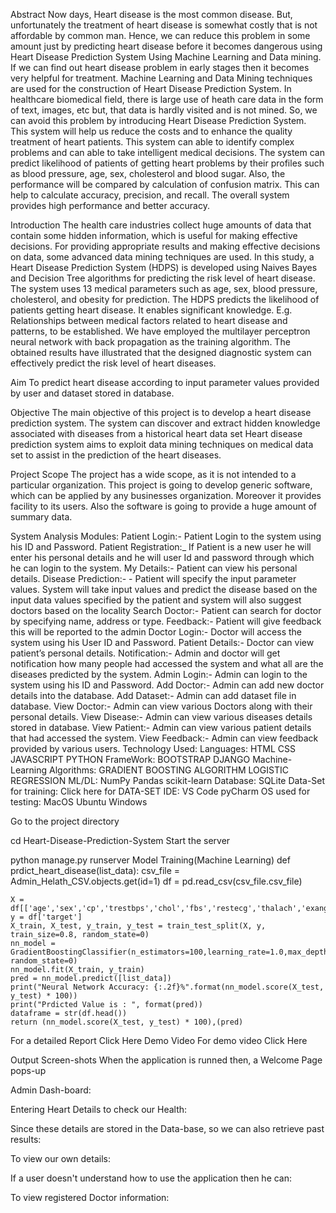 
Abstract
Now days, Heart disease is the most common disease. But, unfortunately the treatment of heart disease is somewhat costly that is not affordable by common man. Hence, we can reduce this problem in some amount just by predicting heart disease before it becomes dangerous using Heart Disease Prediction System Using Machine Learning and Data mining. If we can find out heart disease problem in early stages then it becomes very helpful for treatment. Machine Learning and Data Mining techniques are used for the construction of Heart Disease Prediction System. In healthcare biomedical field, there is large use of heath care data in the form of text, images, etc but, that data is hardly visited and is not mined. So, we can avoid this problem by introducing Heart Disease Prediction System. This system will help us reduce the costs and to enhance the quality treatment of heart patients. This system can able to identify complex problems and can able to take intelligent medical decisions. The system can predict likelihood of patients of getting heart problems by their profiles such as blood pressure, age, sex, cholesterol and blood sugar. Also, the performance will be compared by calculation of confusion matrix. This can help to calculate accuracy, precision, and recall. The overall system provides high performance and better accuracy.

Introduction
The health care industries collect huge amounts of data that contain some hidden information, which is useful for making effective decisions. For providing appropriate results and making effective decisions on data, some advanced data mining techniques are used. In this study, a Heart Disease Prediction System (HDPS) is developed using Naives Bayes and Decision Tree algorithms for predicting the risk level of heart disease. The system uses 13 medical parameters such as age, sex, blood pressure, cholesterol, and obesity for prediction. The HDPS predicts the likelihood of patients getting heart disease. It enables significant knowledge. E.g. Relationships between medical factors related to heart disease and patterns, to be established. We have employed the multilayer perceptron neural network with back propagation as the training algorithm. The obtained results have illustrated that the designed diagnostic system can effectively predict the risk level of heart diseases.

Aim
To predict heart disease according to input parameter values provided by user and dataset stored in database.

Objective
The main objective of this project is to develop a heart disease prediction system. The system can discover and extract hidden knowledge associated with diseases from a historical heart data set Heart disease prediction system aims to exploit data mining techniques on medical data set to assist in the prediction of the heart diseases.

Project Scope
The project has a wide scope, as it is not intended to a particular organization. This project is going to develop generic software, which can be applied by any businesses organization. Moreover it provides facility to its users. Also the software is going to provide a huge amount of summary data.

System Analysis
Modules:
Patient Login:- Patient Login to the system using his ID and Password.
Patient Registration:_ If Patient is a new user he will enter his personal details and he will user Id and password through which he can login to the system.
My Details:- Patient can view his personal details.
Disease Prediction:- - Patient will specify the input parameter values. System will take input values and predict the disease based on the input data values specified by the patient and system will also suggest doctors based on the locality
Search Doctor:- Patient can search for doctor by specifying name, address or type.
Feedback:- Patient will give feedback this will be reported to the admin
Doctor Login:- Doctor will access the system using his User ID and Password.
Patient Details:- Doctor can view patient’s personal details.
Notification:- Admin and doctor will get notification how many people had accessed the system and what all are the diseases predicted by the system.
Admin Login:- Admin can login to the system using his ID and Password.
Add Doctor:- Admin can add new doctor details into the database.
Add Dataset:- Admin can add dataset file in database.
View Doctor:- Admin can view various Doctors along with their personal details.
View Disease:- Admin can view various diseases details stored in database.
View Patient:- Admin can view various patient details that had accessed the system.
View Feedback:- Admin can view feedback provided by various users.
Technology Used:
Languages:
HTML
CSS
JAVASCRIPT
PYTHON
FrameWork:
BOOTSTRAP
DJANGO
Machine-Learning Algorithms:
GRADIENT BOOSTING ALGORITHM
LOGISTIC REGRESSION
ML/DL:
NumPy
Pandas
scikit-learn
Database:
SQLite
Data-Set for training:
Click here for DATA-SET
IDE:
VS Code
pyCharm
OS used for testing:
MacOS
Ubuntu
Windows

Go to the project directory

  cd Heart-Disease-Prediction-System
Start the server

  python manage.py runserver
Model Training(Machine Learning)
def prdict_heart_disease(list_data):
    csv_file = Admin_Helath_CSV.objects.get(id=1)
    df = pd.read_csv(csv_file.csv_file)

    X = df[['age','sex','cp','trestbps','chol','fbs','restecg','thalach','exang','oldpeak','slope','ca','thal']]
    y = df['target']
    X_train, X_test, y_train, y_test = train_test_split(X, y, train_size=0.8, random_state=0)
    nn_model = GradientBoostingClassifier(n_estimators=100,learning_rate=1.0,max_depth=1, random_state=0)
    nn_model.fit(X_train, y_train)
    pred = nn_model.predict([list_data])
    print("Neural Network Accuracy: {:.2f}%".format(nn_model.score(X_test, y_test) * 100))
    print("Prdicted Value is : ", format(pred))
    dataframe = str(df.head())
    return (nn_model.score(X_test, y_test) * 100),(pred)
For a detailed Report Click Here
Demo Video
For demo video Click Here

Output Screen-shots
When the application is runned then, a Welcome Page pops-up 

Admin Dash-board: 

Entering Heart Details to check our Health: 

Since these details are stored in the Data-base, so we can also retrieve past results: 

To view our own details: 

If a user doesn't understand how to use the application then he can: 

To view registered Doctor information: 
